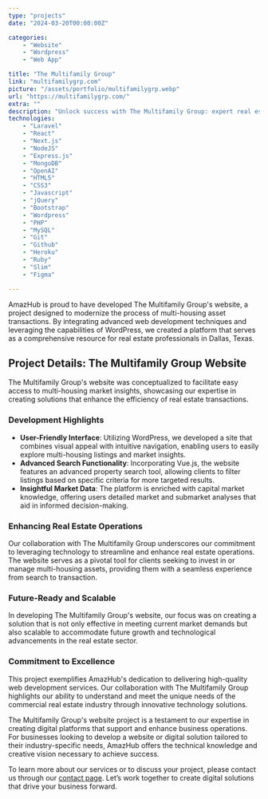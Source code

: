```yaml
---
type: "projects"
date: "2024-03-20T00:00:00Z"

categories: 
    - "Website"
    - "Wordpress"
    - "Web App"

title: "The Multifamily Group"
link: "multifamilygrp.com"
picture: "/assets/portfolio/multifamilygrp.webp"
url: "https://multifamilygrp.com/"
extra: ""
description: "Unlock success with The Multifamily Group: expert real estate web development in Dallas, Texas. Specializing in multi-housing asset transactions for impactful results."
technologies: 
    - "Laravel"
    - "React"
    - "Next.js"
    - "NodeJS"
    - "Express.js"
    - "MongoDB"
    - "OpenAI"
    - "HTML5"
    - "CSS3"
    - "Javascript"
    - "jQuery"
    - "Bootstrap"
    - "Wordpress"
    - "PHP"
    - "MySQL"
    - "Git"
    - "Github"
    - "Heroku"
    - "Ruby"
    - "Slim"
    - "Figma"

---
```

AmazHub is proud to have developed The Multifamily Group's website, a project designed to modernize the process of multi-housing asset transactions. By integrating advanced web development techniques and leveraging the capabilities of WordPress, we created a platform that serves as a comprehensive resource for real estate professionals in Dallas, Texas.

## Project Details: The Multifamily Group Website
The Multifamily Group's website was conceptualized to facilitate easy access to multi-housing market insights, showcasing our expertise in creating solutions that enhance the efficiency of real estate transactions.

### Development Highlights
- **User-Friendly Interface**: Utilizing WordPress, we developed a site that combines visual appeal with intuitive navigation, enabling users to easily explore multi-housing listings and market insights.
- **Advanced Search Functionality**: Incorporating Vue.js, the website features an advanced property search tool, allowing clients to filter listings based on specific criteria for more targeted results.
- **Insightful Market Data**: The platform is enriched with capital market knowledge, offering users detailed market and submarket analyses that aid in informed decision-making.

### Enhancing Real Estate Operations
Our collaboration with The Multifamily Group underscores our commitment to leveraging technology to streamline and enhance real estate operations. The website serves as a pivotal tool for clients seeking to invest in or manage multi-housing assets, providing them with a seamless experience from search to transaction.

### Future-Ready and Scalable
In developing The Multifamily Group's website, our focus was on creating a solution that is not only effective in meeting current market demands but also scalable to accommodate future growth and technological advancements in the real estate sector.

### Commitment to Excellence
This project exemplifies AmazHub's dedication to delivering high-quality web development services. Our collaboration with The Multifamily Group highlights our ability to understand and meet the unique needs of the commercial real estate industry through innovative technology solutions.

The Multifamily Group's website project is a testament to our expertise in creating digital platforms that support and enhance business operations. For businesses looking to develop a website or digital solution tailored to their industry-specific needs, AmazHub offers the technical knowledge and creative vision necessary to achieve success.

To learn more about our services or to discuss your project, please contact us through our [contact page](https://vasilkoff.com/contact-us). Let’s work together to create digital solutions that drive your business forward.